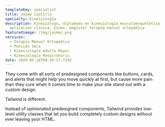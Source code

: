 ```yaml
---
templateKey: specialist
title: Jaime Castillo
specialty: Kinesiología
description: Kinesiólogo, diplomado en kinesiología musculoesquelética con
  aplicación clínica, kinex. magíster terapia manual ortopédica
featuredimage: /img/jaimec.png
services:
  - Terapia Manual Ortopédica
  - Punción Seca
  - Kinesiología Adulto Mayor
  - Kinesiología Respiratoria
date: 2020-05-16T00:39:17.719Z
---
```

They come with all sorts of predesigned components like buttons, cards, and alerts that might help you move quickly at first, but cause more pain than they cure when it comes time to make your site stand out with a custom design.

Tailwind is different.

Instead of opinionated predesigned components, Tailwind provides low-level utility classes that let you build completely custom designs without ever leaving your HTML.